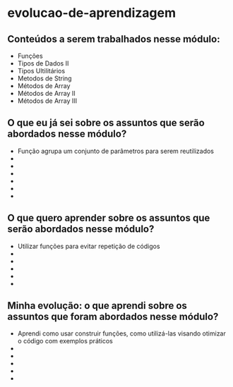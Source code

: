 # evolucao-de-aprendizagem

## Conteúdos a serem trabalhados nesse módulo:

- Funções
- Tipos de Dados II
- Tipos Ultilitários
- Metodos de String
- Métodos de Array
- Métodos de Array II
- Métodos de Array III

## O que eu já sei sobre os assuntos que serão abordados nesse módulo?

- Função agrupa um conjunto de parâmetros para serem reutilizados
- 
- 
- 
- 
- 
- 

## O que quero aprender sobre os assuntos que serão abordados nesse módulo?

- Utilizar funções para evitar repetição de códigos
- 
- 
- 
- 
- 

## Minha evolução: o que aprendi sobre os assuntos que foram abordados nesse módulo?

- Aprendi como usar construir funções, como utilizá-las visando otimizar o código com exemplos práticos
- 
- 
- 
- 
- 
